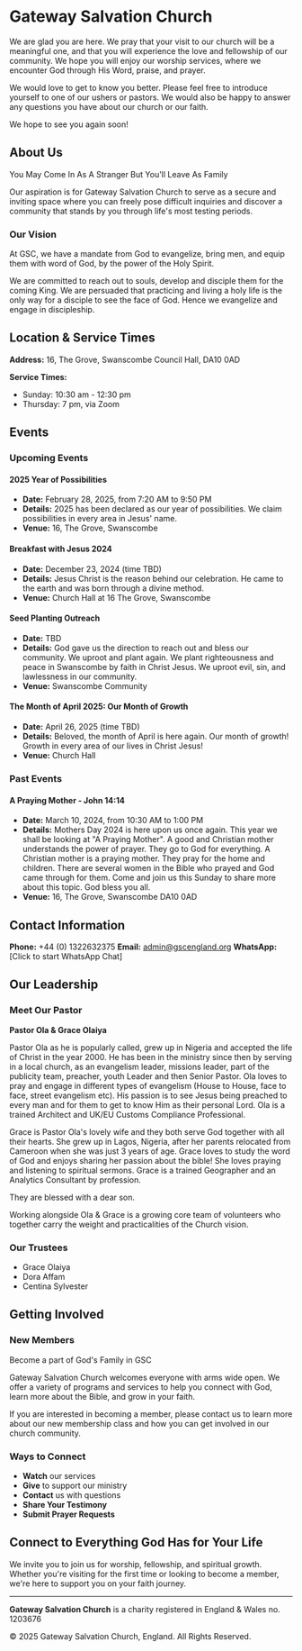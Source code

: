 # Gateway Salvation Church

We are glad you are here. We pray that your visit to our church will be a meaningful one, and that you will experience the love and fellowship of our community. We hope you will enjoy our worship services, where we encounter God through His Word, praise, and prayer.

We would love to get to know you better. Please feel free to introduce yourself to one of our ushers or pastors. We would also be happy to answer any questions you have about our church or our faith.

We hope to see you again soon!

## About Us

You May Come In As A Stranger But You'll Leave As Family

Our aspiration is for Gateway Salvation Church to serve as a secure and inviting space where you can freely pose difficult inquiries and discover a community that stands by you through life's most testing periods.

### Our Vision

At GSC, we have a mandate from God to evangelize, bring men, and equip them with word of God, by the power of the Holy Spirit.

We are committed to reach out to souls, develop and disciple them for the coming King. We are persuaded that practicing and living a holy life is the only way for a disciple to see the face of God. Hence we evangelize and engage in discipleship.

## Location & Service Times

**Address:**
16, The Grove,
Swanscombe Council Hall,
DA10 0AD

**Service Times:**

- Sunday: 10:30 am - 12:30 pm
- Thursday: 7 pm, via Zoom

## Events

### Upcoming Events

#### 2025 Year of Possibilities

- **Date:** February 28, 2025, from 7:20 AM to 9:50 PM
- **Details:** 2025 has been declared as our year of possibilities. We claim possibilities in every area in Jesus' name.
- **Venue:** 16, The Grove, Swanscombe

#### Breakfast with Jesus 2024

- **Date:** December 23, 2024 (time TBD)
- **Details:** Jesus Christ is the reason behind our celebration. He came to the earth and was born through a divine method.
- **Venue:** Church Hall at 16 The Grove, Swanscombe

#### Seed Planting Outreach

- **Date:** TBD
- **Details:** God gave us the direction to reach out and bless our community. We uproot and plant again. We plant righteousness and peace in Swanscombe by faith in Christ Jesus. We uproot evil, sin, and lawlessness in our community.
- **Venue:** Swanscombe Community

#### The Month of April 2025: Our Month of Growth

- **Date:** April 26, 2025 (time TBD)
- **Details:** Beloved, the month of April is here again. Our month of growth! Growth in every area of our lives in Christ Jesus!
- **Venue:** Church Hall

### Past Events

#### A Praying Mother - John 14:14

- **Date:** March 10, 2024, from 10:30 AM to 1:00 PM
- **Details:** Mothers Day 2024 is here upon us once again. This year we shall be looking at "A Praying Mother". A good and Christian mother understands the power of prayer. They go to God for everything. A Christian mother is a praying mother. They pray for the home and children. There are several women in the Bible who prayed and God came through for them. Come and join us this Sunday to share more about this topic. God bless you all.
- **Venue:** 16, The Grove, Swanscombe DA10 0AD

## Contact Information

**Phone:** +44 (0) 1322632375
**Email:** admin@gscengland.org
**WhatsApp:** [Click to start WhatsApp Chat]

## Our Leadership

### Meet Our Pastor

**Pastor Ola & Grace Olaiya**

Pastor Ola as he is popularly called, grew up in Nigeria and accepted the life of Christ in the year 2000. He has been in the ministry since then by serving in a local church, as an evangelism leader, missions leader, part of the publicity team, preacher, youth Leader and then Senior Pastor. Ola loves to pray and engage in different types of evangelism (House to House, face to face, street evangelism etc). His passion is to see Jesus being preached to every man and for them to get to know Him as their personal Lord. Ola is a trained Architect and UK/EU Customs Compliance Professional.

Grace is Pastor Ola's lovely wife and they both serve God together with all their hearts. She grew up in Lagos, Nigeria, after her parents relocated from Cameroon when she was just 3 years of age. Grace loves to study the word of God and enjoys sharing her passion about the bible! She loves praying and listening to spiritual sermons. Grace is a trained Geographer and an Analytics Consultant by profession.

They are blessed with a dear son.

Working alongside Ola & Grace is a growing core team of volunteers who together carry the weight and practicalities of the Church vision.

### Our Trustees

- Grace Olaiya
- Dora Affam
- Centina Sylvester

## Getting Involved

### New Members

Become a part of God's Family in GSC

Gateway Salvation Church welcomes everyone with arms wide open. We offer a variety of programs and services to help you connect with God, learn more about the Bible, and grow in your faith.

If you are interested in becoming a member, please contact us to learn more about our new membership class and how you can get involved in our church community.

### Ways to Connect

- **Watch** our services
- **Give** to support our ministry
- **Contact** us with questions
- **Share Your Testimony**
- **Submit Prayer Requests**

## Connect to Everything God Has for Your Life

We invite you to join us for worship, fellowship, and spiritual growth. Whether you're visiting for the first time or looking to become a member, we're here to support you on your faith journey.

---

**Gateway Salvation Church** is a charity registered in England & Wales no. 1203676

© 2025 Gateway Salvation Church, England. All Rights Reserved.

